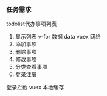 ### 任务需求
todolist代办事项列表
1. 显示列表  v-for  数据 data vuex 网络
2. 添加事项  
3. 删除事项
4. 修改事项
5. 分类查看事项
6. 登录注册

登录拦截
vuex
本地缓存